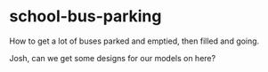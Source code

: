 # school-bus-parking
How to get a lot of buses parked and emptied, then filled and going.

Josh, can we get some designs for our models on here?
